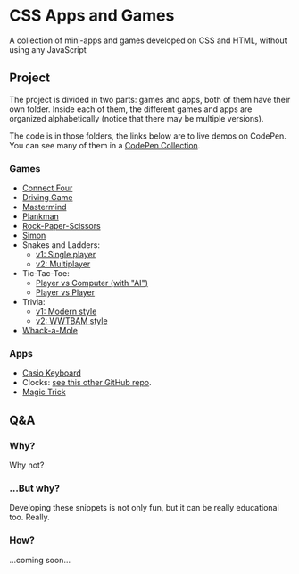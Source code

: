 # CSS Apps and Games

A collection of mini-apps and games developed on CSS and HTML, without using any JavaScript

## Project

The project is divided in two parts: games and apps, both of them have their own folder. Inside each of them,
the different games and apps are organized alphabetically (notice that there may be multiple versions).

The code is in those folders, the links below are to live demos on CodePen. You can see many of them in a
[CodePen Collection](https://codepen.io/collection/nvJYmm/).

### Games

- [Connect Four](https://codepen.io/alvaromontoro/full/rrPZwX)
- [Driving Game](https://codepen.io/alvaromontoro/full/eYYzzWg)
- [Mastermind](https://codepen.io/alvaromontoro/full/YzwbgwE)
- [Plankman](https://codepen.io/alvaromontoro/full/XWdrQOg)
- [Rock-Paper-Scissors](https://codepen.io/alvaromontoro/full/BaaBYyz)
- [Simon](https://codepen.io/alvaromontoro/full/BGNaYo)
- Snakes and Ladders:
  - [v1: Single player](https://codepen.io/alvaromontoro/full/ejzJBJ)
  - [v2: Multiplayer](https://codepen.io/alvaromontoro/full/gjWPNW)
- Tic-Tac-Toe:
  - [Player vs Computer (with "AI")](https://codepen.io/alvaromontoro/full/BexWOw)
  - [Player vs Player](https://codepen.io/alvaromontoro/full/vwjBqz)
- Trivia:
  - [v1: Modern style](https://codepen.io/alvaromontoro/full/XZwJqM)
  - [v2: WWTBAM style](https://codepen.io/alvaromontoro/full/aLLbvV)
- [Whack-a-Mole](https://codepen.io/alvaromontoro/full/MWWKKMN)

### Apps

- [Casio Keyboard](https://codepen.io/alvaromontoro/full/ejwXJm)
- Clocks: [see this other GitHub repo](https://github.com/alvaromontoro/CSS-Clocks).
- [Magic Trick](https://codepen.io/alvaromontoro/full/xagVOa)

## Q&A

### Why?

Why not?

### ...But why?

Developing these snippets is not only fun, but it can be really educational too. Really.

### How?

...coming soon...
